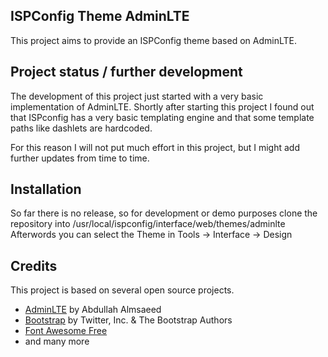 ## ISPConfig Theme AdminLTE

This project aims to provide an ISPConfig theme based on AdminLTE.

## Project status / further development

The development of this project just started with a very basic implementation of
AdminLTE.
Shortly after starting this project I found out that ISPconfig has a very basic
templating engine and that some template paths like dashlets are hardcoded.

For this reason I will not put much effort in this project, but I might add further
updates from time to time.

## Installation

So far there is no release, so for development or demo purposes clone the 
repository into /usr/local/ispconfig/interface/web/themes/adminlte
Afterwords you can select the Theme in Tools -> Interface -> Design

## Credits

This project is based on several open source projects. 

* [AdminLTE](https://github.com/ColorlibHQ/AdminLTE) by Abdullah Almsaeed
* [Bootstrap](https://github.com/twbs/bootstrap) by Twitter, Inc. & The Bootstrap Authors
* [Font Awesome Free](https://github.com/FortAwesome/Font-Awesome)
* and many more
